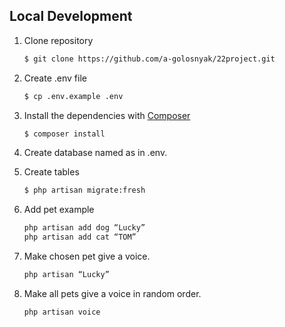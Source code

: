 ## Local Development

1. Clone repository
   ```bash
   $ git clone https://github.com/a-golosnyak/22project.git
   ```

1. Create .env file 
   ```bash
   $ cp .env.example .env
   ```

1. Install the dependencies with [Composer](https://getcomposer.org/)

   ```bash
   $ composer install
   ```

1. Create database named as in .env.

1. Create tables

   ```bash
   $ php artisan migrate:fresh
   ```
   
1. Add pet example
    ```bash
    php artisan add dog “Lucky”
    php artisan add cat “TOM”
    ```
1. Make chosen pet give a voice.
    ```bash
    php artisan “Lucky”
    ```
    
1. Make all pets give a voice in random order.
    ```bash
    php artisan voice
    ```
    